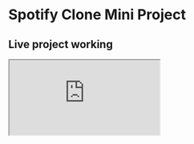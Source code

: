 # Spotify Clone Mini Project
 <h2>Live project working</h2>


 <iframe src="https://youtu.be/eo1l4rYVqJc"></iframe>

